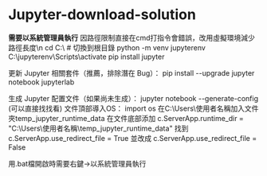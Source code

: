 # Jupyter-download-solution

**需要以系統管理員執行**
因路徑限制直接在cmd打指令會錯誤，改用虛擬環境減少路徑長度\n
cd C:\  # 切換到根目錄
python -m venv jupyterenv
C:\jupyterenv\Scripts\activate
pip install jupyter

更新 Jupyter 相關套件（推薦，排除潛在 Bug）：
pip install --upgrade jupyter notebook jupyterlab

生成 Jupyter 配置文件（如果尚未生成）：
jupyter notebook --generate-config (可以直接找找看)
文件頂部導入OS：
import os
在C:\\Users\\使用者名稱加入文件夾temp_jupyter_runtime_data
在文件底部添加 c.ServerApp.runtime_dir = "C:\\Users\\使用者名稱\\temp_jupyter_runtime_data"
找到
c.ServerApp.use_redirect_file = True 並改成 c.ServerApp.use_redirect_file = False

用.bat檔開啟時需要右鍵->以系統管理員執行
